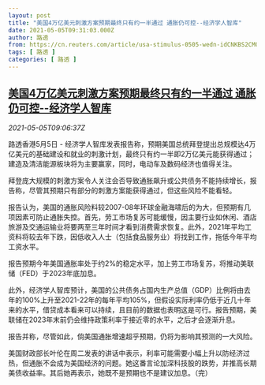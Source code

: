 ```yaml
---
layout: post
title: "美国4万亿美元刺激方案预期最终只有约一半通过 通胀仍可控--经济学人智库"
date: 2021-05-05T09:31:03.000Z
author: 路透
from: https://cn.reuters.com/article/usa-stimulus-0505-wedn-idCNKBS2CM0R3
tags: [ 路透 ]
categories: [ 路透 ]
---
```

<!--1620207063000-->
[美国4万亿美元刺激方案预期最终只有约一半通过 通胀仍可控--经济学人智库](https://cn.reuters.com/article/usa-stimulus-0505-wedn-idCNKBS2CM0R3)
------

<div>
<div><i>2021-05-05T09:06:37Z</i></div><p>路透香港5月5日 - 经济学人智库发表报告称，预期美国总统拜登提出总规模达4万亿美元的基础建设和就业的刺激计划，最终只有约一半即2万亿美元能获得通过；建造及清洁能源板块将为主要赢家，同时，电动车及数码经济也值得关注。</p><p>拜登庞大规模的刺激方案令人关注会否导致通胀飙升或公共债务不能持续增长，报告称，尽管其预期只有部分的刺激方案能获得通过，但这些风险不能看轻。</p><p>报告认为，美国的通胀风险料较2007-08年环球金融海啸后的为大，但预期有几项因素可防止通胀失控。首先，劳工市场复苏可能缓慢，因主要行业如休闲、酒店旅游及交通运输业将要两至三年时间才看到消费需求恢复。此外，2021年平均工资料将较去年下跌，因低收入人士（包括食品服务业）将找到工作，拖低今年平均工资水平。</p><p>报告预期今年美国通胀率处于约2%的稳定水平，加上劳工市场复苏，将推动美联储（FED）于2023年底加息。</p><p>此外，经济学人智库预计，美国的公共债务占国内生产总值（GDP）比例将由去年的100%上升至2021-22年的每年平均105%，但假设实际利率仍低于近几十年来的水平，借贷成本看来可以持续，且目前的数据也表明这是可行。报告预期，美联储在2023年末前仍会维持政策利率于接近零的水平，之后才会逐渐升息。</p><p>报告并称，尽管如此，倘美国通胀增速超乎预期，仍将为影响其预测的一大风险。</p><p>美国财政部长叶伦在周二发表的讲话中表示，利率可能需要小幅上升以防经济过热，但通胀不会成为美国经济的问题。她这番言论加深科技股的跌势，并推高长期美债收益率。其后她再表示，她既不是预期也不是建议加息。（完）</p>
</div>
